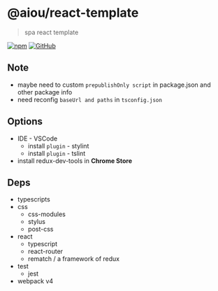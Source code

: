 # @aiou/react-template
> spa react template

[![npm](https://img.shields.io/npm/v/@aiou/react-template?style=for-the-badge)](https://github.com/JiangWeixian/templates/tree/master/packages/core) [![GitHub](https://img.shields.io/github/license/jiangweixian/templates?style=for-the-badge)](https://github.com/JiangWeixian/templates/tree/master/packages/react-template)

## Note

- maybe need to custom `prepublishOnly script` in package.json and other package info
- need reconfig `baseUrl and paths` in `tsconfig.json`

## Options

* IDE - VSCode
  * install `plugin` - stylint
  * install `plugin` - tslint
* install redux-dev-tools in **Chrome Store**

## Deps

* typescripts
* css
  * css-modules
  * stylus
  * post-css
* react
  * typescript
  * react-router
  * rematch / a framework of redux
* test
  * jest
* webpack v4
